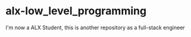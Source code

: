 # alx-low_level_programming
I'm now a ALX Student, this is another repository as a full-stack engineer
